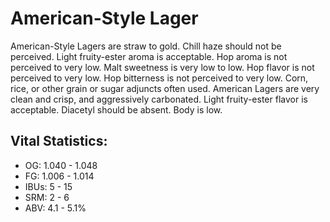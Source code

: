 # American-Style Lager

American-Style Lagers are straw to gold. Chill haze should not be perceived. Light fruity-ester aroma is acceptable. Hop aroma is not perceived to very low. Malt sweetness is very low to low. Hop flavor is not perceived to very low. Hop bitterness is not perceived to very low. Corn, rice, or other grain or sugar adjuncts often used. American Lagers are very clean and crisp, and aggressively carbonated. Light fruity-ester flavor is acceptable. Diacetyl should be absent. Body is low.

## Vital Statistics:

- OG: 1.040 - 1.048
- FG: 1.006 - 1.014
- IBUs: 5 - 15
- SRM: 2 - 6
- ABV: 4.1 - 5.1%